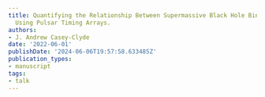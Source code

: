 ```yaml
---
title: Quantifying the Relationship Between Supermassive Black Hole Binaries and Quasars
  Using Pulsar Timing Arrays.
authors:
- J. Andrew Casey-Clyde
date: '2022-06-01'
publishDate: '2024-06-06T19:57:58.633485Z'
publication_types:
- manuscript
tags:
- talk
---
```


